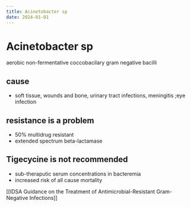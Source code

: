 ```yaml
---
title: Acinetobacter sp
date: 2024-01-01
---
```

# Acinetobacter sp

aerobic non-fermentative coccobacilary gram negative bacilli

## cause
- soft tissue, wounds and bone, urinary tract infections, meningitis ;eye infection

## resistance is a problem
- 50% multidrug resistant
- extended spectrum beta-lactamase

## Tigecycine is not recommended
- sub-theraputic serum concentrations in bacteremia
- increased risk of all cause mortality

[[IDSA Guidance on the Treatment of Antimicrobial-Resistant Gram-Negative Infections]]
